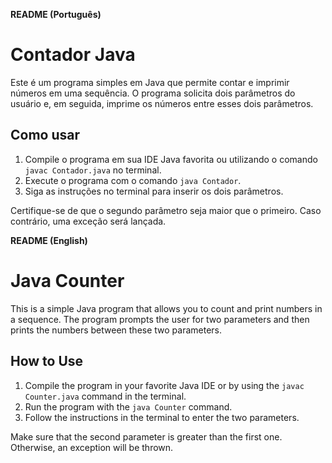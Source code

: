 
**README (Português)**

# Contador Java

Este é um programa simples em Java que permite contar e imprimir números em uma sequência. O programa solicita dois parâmetros do usuário e, em seguida, imprime os números entre esses dois parâmetros.

## Como usar

1. Compile o programa em sua IDE Java favorita ou utilizando o comando `javac Contador.java` no terminal.
2. Execute o programa com o comando `java Contador`.
3. Siga as instruções no terminal para inserir os dois parâmetros.

Certifique-se de que o segundo parâmetro seja maior que o primeiro. Caso contrário, uma exceção será lançada.

**README (English)**

# Java Counter

This is a simple Java program that allows you to count and print numbers in a sequence. The program prompts the user for two parameters and then prints the numbers between these two parameters.

## How to Use

1. Compile the program in your favorite Java IDE or by using the `javac Counter.java` command in the terminal.
2. Run the program with the `java Counter` command.
3. Follow the instructions in the terminal to enter the two parameters.

Make sure that the second parameter is greater than the first one. Otherwise, an exception will be thrown.
